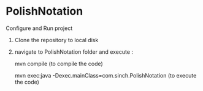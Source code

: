 # PolishNotation
Configure and Run project

1. Clone the repository to local disk
2. navigate to PolishNotation folder and execute : 
 	
	mvn compile (to compile the code)
	
	mvn exec:java -Dexec.mainClass=com.sinch.PolishNotation (to execute the code)
